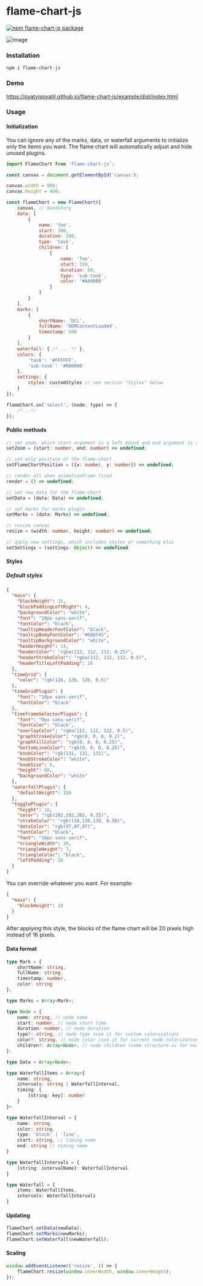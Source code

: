 # flame-chart-js

[![npm flame-chart-js package](https://img.shields.io/npm/v/flame-chart-js)](https://www.npmjs.com/package/flame-chart-js)

![image](https://user-images.githubusercontent.com/4976306/118173754-aa1a0e00-b436-11eb-99e8-0b4ec10551e6.png)

### Installation

`npm i flame-chart-js`

### Demo

https://pyatyispyatil.github.io/flame-chart-js/example/dist/index.html

### Usage

#### Initialization


You can ignore any of the marks, data, or waterfall arguments to initialize only the items you want. The flame chart will automatically adjust and hide unused plugins.

```js
import FlameChart from 'flame-chart-js';

const canvas = document.getElementById('canvas');

canvas.width = 800;
canvas.height = 400;

const flameChart = new FlameChart({
    canvas, // mandatory
    data: [
        {
            name: 'foo',
            start: 300,
            duration: 200,
            type: 'task',
            children: [
                {
                    name: 'foo',
                    start: 310,
                    duration: 50,
                    type: 'sub-task',
                    color: '#AA0000'
                }
            ]
        }
    ],
    marks: [
        {
            shortName: 'DCL',
            fullName: 'DOMContentLoaded',
            timestamp: 500
        }
    ],
    waterfall: { /* ... */ },
    colors: {
        'task': '#FFFFFF',
        'sub-task': '#000000'
    },
    settings: {
        styles: customStyles // see section "Styles" below
    }
});

flameChart.on('select', (node, type) => {
    /*...*/
});
```

#### Public methods

```ts
// set zoom, which start argument is a left bound and end argument is a right bound 
setZoom = (start: number, end: number) => undefined;

// set only position of the flame-chart
setFlameChartPosition = ({x: number, y: number}) => undefined;

// render all when animationFrame fired
render = () => undefined;

// set new data for the flame-chart
setData = (data: Data) => undefined;

// set marks for marks plugin
setMarks = (data: Marks) => undefined;

// resize canvas
resize = (width: number, height: number) => undefined;

// apply new settings, which includes styles or something else
setSettings = (settings: Object) => undefined
```

#### Styles

##### Default styles

```json
{
  "main": {
    "blockHeight": 16,
    "blockPaddingLeftRight": 4,
    "backgroundColor": "white",
    "font": "10px sans-serif",
    "fontColor": "black",
    "tooltipHeaderFontColor": "black",
    "tooltipBodyFontColor": "#688f45",
    "tooltipBackgroundColor": "white",
    "headerHeight": 14,
    "headerColor": "rgba(112, 112, 112, 0.25)",
    "headerStrokeColor": "rgba(112, 112, 112, 0.5)",
    "headerTitleLeftPadding": 16
  },
  "timeGrid": {
    "color": "rgb(126, 126, 126, 0.5)"
  },
  "timeGridPlugin": {
    "font": "10px sans-serif",
    "fontColor": "black"
  },
  "timeframeSelectorPlugin": {
    "font": "9px sans-serif",
    "fontColor": "black",
    "overlayColor": "rgba(112, 112, 112, 0.5)",
    "graphStrokeColor": "rgb(0, 0, 0, 0.2)",
    "graphFillColor": "rgb(0, 0, 0, 0.25)",
    "bottomLineColor": "rgb(0, 0, 0, 0.25)",
    "knobColor": "rgb(131, 131, 131)",
    "knobStrokeColor": "white",
    "knobSize": 6,
    "height": 60,
    "backgroundColor": "white"
  },
  "waterfallPlugin": {
    "defaultHeight": 150
  },
  "togglePlugin": {
    "height": 16,
    "color": "rgb(202,202,202, 0.25)",
    "strokeColor": "rgb(138,138,138, 0.50)",
    "dotsColor": "rgb(97,97,97)",
    "fontColor": "black",
    "font": "10px sans-serif",
    "triangleWidth": 10,
    "triangleHeight": 7,
    "triangleColor": "black",
    "leftPadding": 10
  }
}
```

You can override whatever you want. For example:

```json
{
  "main": {
    "blockHeight": 20
  }
}
```

After applying this style, the blocks of the flame chart will be 20 pixels high instead of 16 pixels.

#### Data format

```ts
type Mark = {
    shortName: string,
    fullName: string,
    timestamp: number,
    color: string
};

type Marks = Array<Mark>;

type Node = {
    name: string, // node name
    start: number, // node start time
    duration: number, // node duration
    type?: string, // node type (use it for custom colorization)
    color?: string, // node color (use it for current node colorization)
    children?: Array<Node>, // node children (same structure as for node)
};

type Data = Array<Node>;

type WaterfallItems = Array<{
    name: string,
    intervals: string | WaterfallInterval,
    timing: {
        [string: key]: number
    }
}>

type WaterfallInterval = {
    name: string,
    color: string,
    type: 'block' | 'line',
    start: string, // timing name
    end: string // timing name
}

type WaterfallIntervals = {
    [string: intervalName]: WaterfallInterval
}

type Waterfall = {
    items: WaterfallItems,
    intervals: WaterfallIntervals
}
```

#### Updating

```js
flameChart.setData(newData);
flameChart.setMarks(newMarks);
flameChart.setWaterfall(newWaterfall);
```

#### Scaling

```js
window.addEventListener('resize', () => {
    flameChart.resize(window.innerWidth, window.innerHeight);
});
```
